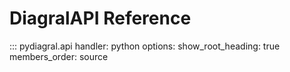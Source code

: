 <!-- prettier-ignore-start -->

# DiagralAPI Reference

::: pydiagral.api
    handler: python
    options:
      show_root_heading: true
      members_order: source

<!-- prettier-ignore-end -->
